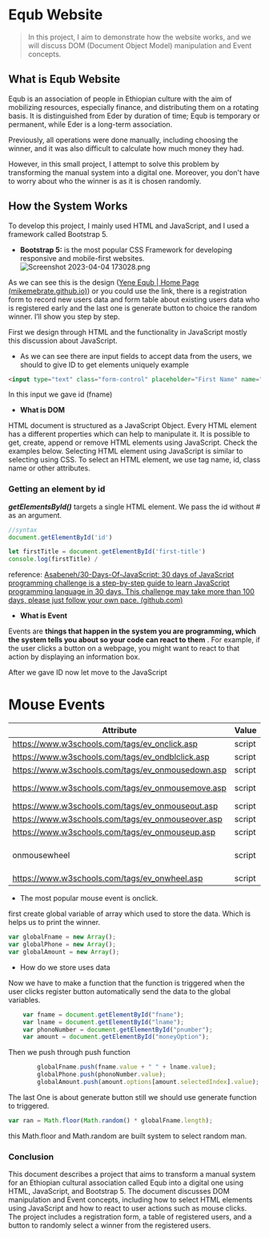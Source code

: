 # Equb Website

> In this project, I aim to demonstrate how the website works, and we will discuss DOM (Document Object Model) manipulation and Event concepts.
> 

## What is Equb Website

Equb is an association of people in Ethiopian culture with the aim of mobilizing resources, especially finance, and distributing them on a rotating basis. It is distinguished from Eder by duration of time; Equb is temporary or permanent, while Eder is a long-term association.

Previously, all operations were done manually, including choosing the winner, and it was also difficult to calculate how much money they had.

However, in this small project, I attempt to solve this problem by transforming the manual system into a digital one. Moreover, you don't have to worry about who the winner is as it is chosen randomly.

## How the System Works

To develop this project, I mainly used HTML and JavaScript, and I used a framework called Bootstrap 5.

- **Bootstrap 5:** is the most popular CSS Framework for developing responsive and mobile-first websites.
![Screenshot 2023-04-04 173028.png](./Screenshot_2023-04-04_173028.png)


As we can see this is the design ([Yene Equb | Home Page (mikemebrate.github.io)](https://mikemebrate.github.io/EqubWebSite/index.html)) or you could use the link, there is a registration form to record new users data and form table about existing users data who is registered early and the last one is generate button to choice the random winner. I’ll show you step by step.

First we design through HTML and the functionality in JavaScript mostly this discussion about JavaScript.

- As we can see there are input fields to accept data from the users, we should to give ID to get elements uniquely example

```html
<input type="text" class="form-control" placeholder="First Name" name="" id="fname" />
```

In this input we gave id (fname)

- **What is DOM**

HTML document is structured as a JavaScript Object. Every HTML element has a different properties which can help to manipulate it. It is possible to get, create, append or remove HTML elements using JavaScript. Check the examples below. Selecting HTML element using JavaScript is similar to selecting using CSS. To select an HTML element, we use tag name, id, class name or other attributes.

### Getting an element by id

***getElementsById()*** targets a single HTML element. We pass the id without # as an argument.

```jsx
//syntax
document.getElementById('id')

let firstTitle = document.getElementById('first-title')
console.log(firstTitle) /
```

reference: [Asabeneh/30-Days-Of-JavaScript: 30 days of JavaScript programming challenge is a step-by-step guide to learn JavaScript programming language in 30 days. This challenge may take more than 100 days, please just follow your own pace. (github.com)](https://github.com/Asabeneh/30-Days-Of-JavaScript)

- **What is Event**

Events are **things that happen in the system you are programming, which the system tells you about so your code can react to them**
. For example, if the user clicks a button on a webpage, you might want to react to that action by displaying an information box.

After we gave ID now let move to the JavaScript 

# Mouse Events

| Attribute | Value | Description |
| --- | --- | --- |
| https://www.w3schools.com/tags/ev_onclick.asp | script | Fires on a mouse click on the element |
| https://www.w3schools.com/tags/ev_ondblclick.asp | script | Fires on a mouse double-click on the element |
| https://www.w3schools.com/tags/ev_onmousedown.asp | script | Fires when a mouse button is pressed down on an element |
| https://www.w3schools.com/tags/ev_onmousemove.asp | script | Fires when the mouse pointer is moving while it is over an element |
| https://www.w3schools.com/tags/ev_onmouseout.asp | script | Fires when the mouse pointer moves out of an element |
| https://www.w3schools.com/tags/ev_onmouseover.asp | script | Fires when the mouse pointer moves over an element |
| https://www.w3schools.com/tags/ev_onmouseup.asp | script | Fires when a mouse button is released over an element |
| onmousewheel | script | Deprecated. Use the https://www.w3schools.com/tags/ev_onwheel.asp attribute instead |
| https://www.w3schools.com/tags/ev_onwheel.asp | script | Fires when the mouse wheel rolls up or down over an element |
- The most popular mouse event is onclick.

first create global variable of array which used to store the data. Which is helps us to print the winner. 

```jsx
var globalFname = new Array();
var globalPhone = new Array();
var globalAmount = new Array();
```

- How do we store uses data

Now we have to make a function that the function is triggered when the user clicks register button automatically send the data to the global variables.

```jsx
    var fname = document.getElementById("fname");
    var lname = document.getElementById("lname");
    var phonoNumber = document.getElementById("pnumber");
    var amount = document.getElementById("moneyOption");
```

Then we push through push function

```jsx
        globalFname.push(fname.value + " " + lname.value);
        globalPhone.push(phonoNumber.value);
        globalAmount.push(amount.options[amount.selectedIndex].value);
```

The last One is about generate button still we should use generate function to triggered.

```jsx
var ran = Math.floor(Math.random() * globalFname.length);
```

this Math.floor and Math.random are built system to select random man.

### Conclusion

This document describes a project that aims to transform a manual system for an Ethiopian cultural association called Equb into a digital one using HTML, JavaScript, and Bootstrap 5. The document discusses DOM manipulation and Event concepts, including how to select HTML elements using JavaScript and how to react to user actions such as mouse clicks. The project includes a registration form, a table of registered users, and a button to randomly select a winner from the registered users.
